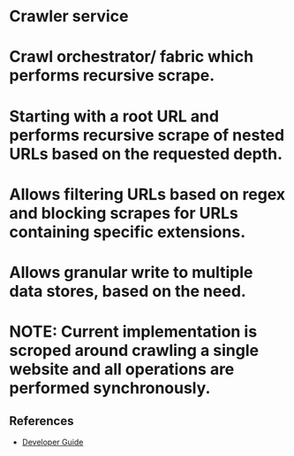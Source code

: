 # Crawler service
# Crawl orchestrator/ fabric which performs recursive scrape.
# Starting with a root URL and performs recursive scrape of nested URLs based on the requested depth.
# Allows filtering URLs based on regex and blocking scrapes for URLs containing specific extensions.
# Allows granular write to multiple data stores, based on the need.
# NOTE: Current implementation is scroped around crawling a single website and all operations are performed synchronously.

## References

- [Developer Guide](./docs/developer.md)
